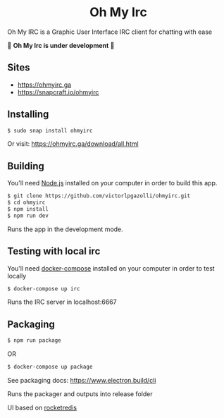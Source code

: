 <h1 align="center">
  Oh My Irc
</h1>

Oh My IRC is a Graphic User Interface IRC client for chatting with ease

🚧 **Oh My Irc is under development** 🚧

## Sites

- https://ohmyirc.ga
- https://snapcraft.io/ohmyirc

## Installing

```bash
$ sudo snap install ohmyirc
```

Or visit: https://ohmyirc.ga/download/all.html

## Building

You'll need [Node.js](https://nodejs.org) installed on your computer in order to build this app.

```bash
$ git clone https://github.com/victorlpgazolli/ohmyirc.git
$ cd ohmyirc
$ npm install
$ npm run dev
```
Runs the app in the development mode.<br/>

## Testing with local irc

You'll need [docker-compose](https://docker.com/) installed on your computer in order to test locally

```bash
$ docker-compose up irc
```

Runs the IRC server in localhost:6667<br/>


## Packaging

```bash
$ npm run package
```
OR
```bash
$ docker-compose up package
```

See packaging docs: https://www.electron.build/cli

Runs the packager and outputs into release folder <br/>

UI based on [rocketredis](https://github.com/diego3g/rocketredis)